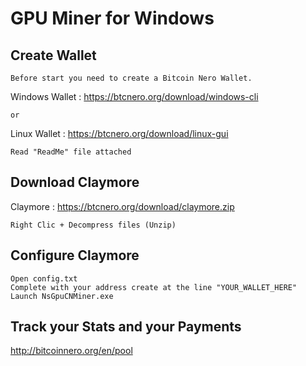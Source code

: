 # GPU Miner for Windows

## Create Wallet
```
Before start you need to create a Bitcoin Nero Wallet.
```
Windows Wallet : https://btcnero.org/download/windows-cli
```
or
```
Linux Wallet : https://btcnero.org/download/linux-gui
```
Read "ReadMe" file attached
```
## Download Claymore
Claymore : https://btcnero.org/download/claymore.zip
```
Right Clic + Decompress files (Unzip)
```
## Configure Claymore
```
Open config.txt
Complete with your address create at the line "YOUR_WALLET_HERE"
Launch NsGpuCNMiner.exe
```

## Track your Stats and your Payments
http://bitcoinnero.org/en/pool
